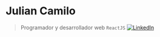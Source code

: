 # Julian Camilo
>Programador y desarrollador web
`ReactJS`
[![LinkedIn](https://raw.githubusercontent.com/iabduul7/iabduul7/master/react.png)](https://www.linkedin.com/in/iabduul7/)
